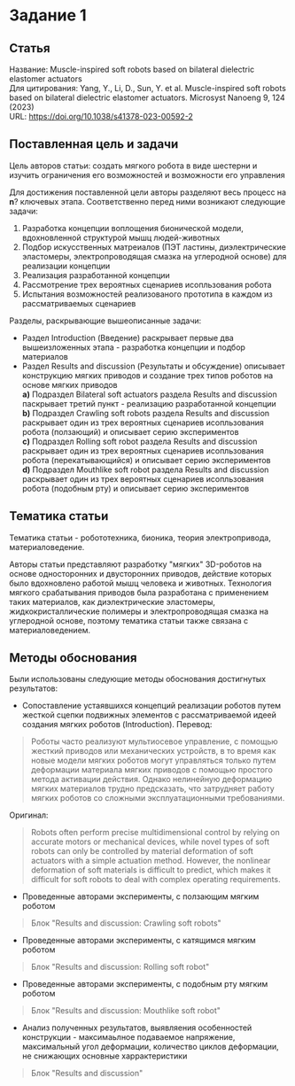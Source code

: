 # Задание 1

## Статья
Название: Muscle-inspired soft robots based on bilateral dielectric elastomer actuators   
Для цитирования: Yang, Y., Li, D., Sun, Y. et al. Muscle-inspired soft robots based on bilateral dielectric elastomer actuators. Microsyst Nanoeng 9, 124 (2023)   
URL: https://doi.org/10.1038/s41378-023-00592-2  

## Поставленная цель и задачи
Цель авторов статьи: создать мягкого робота в виде шестерни и изучить ограничения его возможностей и возможности его управления

Для достижения поставленной цели авторы разделяют весь процесс на **n**? ключевых этапа. Соответственно перед ними возникают следующие задачи:
1) Разработка концепции воплощения бионической модели, вдохновленной структурой мышц людей-животных
2) Подбор искусственных матреиалов (ПЭТ ластины, диэлектрические эластомеры, электропроводящая смазка на углеродной основе) для реализации концепции
3) Реализация разработанной концепции 
4) Рассмотрение трех вероятных сценариев исопльзования робота
5) Испытания возможностей реализованого прототипа в каждом из рассматриваемых сценариев

Разделы, раскрывающие вышеописанные задачи:
- Раздел Introduction (Введение) раскрывает первые два вышеизложенных этапа - разработка концепции и подбор материалов  
- Раздел Results and discussion (Результаты и обсуждение) описывает конструкцию мягких приводов и создание трех типов роботов на основе мягких приводов  
**a)** Подраздел Bilateral soft actuators раздела Results and discussion паскрывает третий пункт - реализацию разработанной концепции    
**b)** Подраздел Crawling soft robots раздела Results and discussion раскрывает один из трех вероятных сценариев исопльзования робота (ползающий) и описывает серию экспериментов   
**c)** Подраздел Rolling soft robot раздела Results and discussion раскрывает один из трех вероятных сценариев исопльзования робота (перекатывающийся) и описывает серию экспериментов   
**d)** Подраздел Mouthlike soft robot раздела Results and discussion раскрывает один из трех вероятных сценариев исопльзования робота (подобным рту) и описывает серию экспериментов

## Тематика статьи

Тематика статьи - робототехника, бионика, теория электропривода, материаловедение.

Авторы статьи представляют разработку "мягких" 3D-роботов на основе односторонних и двусторонних приводов, действие которых было вдохновлено работой мышц человека и животных. Технология мягкого срабатывания приводов была разработана с применением таких материалов, как диэлектрические эластомеры, жидкокристаллические полимеры и электропроводящая смазка на углеродной основе, поэтому тематика статьи также связана с материаловедением.

## Методы обоснования

Были использованы следующие методы обоснования достигнутых результатов:
- Сопоставление устаявшихся концепций реализации роботов путем жесткой сцепки подвижных элементов с рассматриваемой идеей создания мягких роботов (Introduction).
Перевод: 
> Роботы часто реализуют мультиосевое управление, с помощью жесткий приводов или механических устройств, в то время как новые модели мягких роботов могут управляться только путем деформации материала мягких приводов с помощью простого метода активации действия. Однако нелинейную деформацию мягких материалов трудно предсказать, что затрудняет работу мягких роботов со сложными эксплуатационными требованиями.

Оригинал:
> Robots often perform precise multidimensional control by relying on accurate motors or mechanical devices, while novel types of soft robots can only be controlled by material deformation of soft actuators with a simple actuation method. However, the nonlinear deformation of soft materials is difficult to predict, which makes it difficult for soft robots to deal with complex operating requirements.

- Проведенные авторами эксперименты, c ползающим мягким роботом
> Блок "Results and discussion: Crawling soft robots"
- Проведенные авторами эксперименты, c катящимся мягким роботом
> Блок "Results and discussion: Rolling soft robot"
- Проведенные авторами эксперименты, c подобным рту мягким роботом
> Блок "Results and discussion: Mouthlike soft robot"
- Анализ полученных результатов, выявляения особенностей конструкции - максимаьлное подаваемое напряжение, максимальный угол деформации, количество циклов деформации, не снижающих основные харрактеристики
> Блок "Results and discussion"


